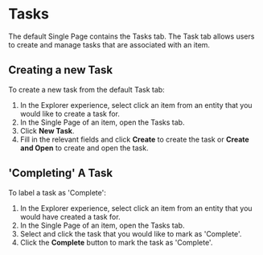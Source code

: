 # Tasks

The default Single Page contains the Tasks tab. The Task tab allows users to create and manage tasks that are associated with an item.

## Creating a new Task

To create a new task from the default Task tab:

1. In the Explorer experience, select click an item from an entity that you would like to create a task for.
2. In the Single Page of an item, open the Tasks tab.
3. Click **New Task**.
4. Fill in the relevant fields and click **Create** to create the task or **Create and Open** to create and open the task.

## 'Completing' A Task

To label a task as 'Complete':

1. In the Explorer experience, select click an item from an entity that you would have created a task for.
2. In the Single Page of an item, open the Tasks tab.
3. Select and click the task that you would like to mark as 'Complete'.
4. Click the **Complete** button to mark the task as 'Complete'.
